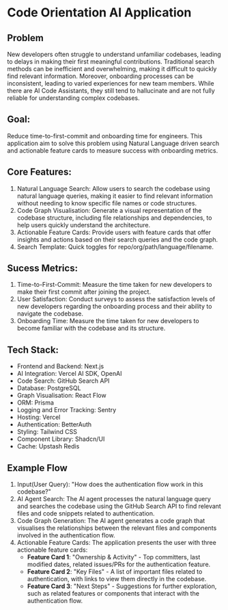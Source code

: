 # Code Orientation AI Application

## Problem

New developers often struggle to understand unfamiliar codebases, leading to delays in making their first meaningful contributions. Traditional search methods can be inefficient and overwhelming, making it difficult to quickly find relevant information. Moreover, onboarding processes can be inconsistent, leading to varied experiences for new team members. While there are AI Code Assistants, they still tend to hallucinate and are not fully reliable for understanding complex codebases.

## Goal:

Reduce time-to-first-commit and onboarding time for engineers. This application aim to solve this problem using Natural Language driven search and actionable feature cards to measure success with onboarding metrics.

## Core Features:

1. Natural Language Search: Allow users to search the codebase using natural language queries, making it easier to find relevant information without needing to know specific file names or code structures.
2. Code Graph Visualisation: Generate a visual representation of the codebase structure, including file relationships and dependencies, to help users quickly understand the architecture.
3. Actionable Feature Cards: Provide users with feature cards that offer insights and actions based on their search queries and the code graph.
4. Search Template: Quick toggles for repo/org/path/language/filename.

## Sucess Metrics:

1. Time-to-First-Commit: Measure the time taken for new developers to make their first commit after joining the project.
2. User Satisfaction: Conduct surveys to assess the satisfaction levels of new developers regarding the onboarding process and their ability to navigate the codebase.
3. Onboarding Time: Measure the time taken for new developers to become familiar with the codebase and its structure.

## Tech Stack:

- Frontend and Backend: Next.js
- AI Integration: Vercel AI SDK, OpenAI
- Code Search: GitHub Search API
- Database: PostgreSQL
- Graph Visualisation: React Flow
- ORM: Prisma
- Logging and Error Tracking: Sentry
- Hosting: Vercel
- Authentication: BetterAuth
- Styling: Tailwind CSS
- Component Library: Shadcn/UI
- Cache: Upstash Redis

## Example Flow

1. Input(User Query): "How does the authentication flow work in this codebase?"
2. AI Agent Search: The AI agent processes the natural language query and searches the codebase using the GitHub Search API to find relevant files and code snippets related to authentication.
3. Code Graph Generation: The AI agent generates a code graph that visualises the relationships between the relevant files and components involved in the authentication flow.
4. Actionable Feature Cards: The application presents the user with three actionable feature cards:
   - **Feature Card 1**: "Ownership & Activity" - Top committers, last modified dates, related issues/PRs for the authentication feature.
   - **Feature Card 2**: "Key Files" - A list of important files related to authentication, with links to view them directly in the codebase.
   - **Feature Card 3**: "Next Steps" - Suggestions for further exploration, such as related features or components that interact with the authentication flow.
